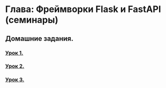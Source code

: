 # Глава: Фреймворки Flask и FastAPI (семинары)
## Домашние задания.
 
### [Урок 1.](/Lesson01_HW)
### [Урок 2.](/Lesson02/HomeWork)
### [Урок 3.](/Lesson03/HomeWork)
